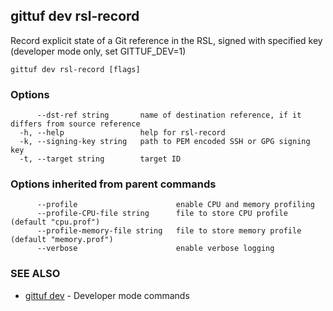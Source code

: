 ## gittuf dev rsl-record

Record explicit state of a Git reference in the RSL, signed with specified key (developer mode only, set GITTUF_DEV=1)

```
gittuf dev rsl-record [flags]
```

### Options

```
      --dst-ref string       name of destination reference, if it differs from source reference
  -h, --help                 help for rsl-record
  -k, --signing-key string   path to PEM encoded SSH or GPG signing key
  -t, --target string        target ID
```

### Options inherited from parent commands

```
      --profile                      enable CPU and memory profiling
      --profile-CPU-file string      file to store CPU profile (default "cpu.prof")
      --profile-memory-file string   file to store memory profile (default "memory.prof")
      --verbose                      enable verbose logging
```

### SEE ALSO

* [gittuf dev](gittuf_dev.md)	 - Developer mode commands

